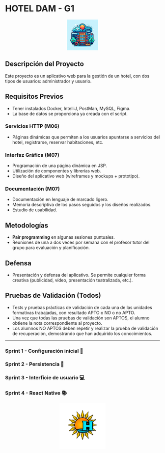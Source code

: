 # HOTEL DAM - G1

<div style="text-align: center;">
    <img src="utils/icon_repository.jpg" alt="Icono del Repositorio" width="100" height="100" style="display: inline-block;" />
</div>


## Descripción del Proyecto

Este proyecto es un aplicativo web para la gestión de un hotel, con dos tipos de usuarios: administrador y usuario.

## Requisitos Previos

- Tener instalados Docker, IntelliJ, PostMan, MySQL, Figma.
- La base de datos se proporciona ya creada con el script.

### Servicios HTTP (M06)

- Páginas dinámicas que permiten a los usuarios apuntarse a servicios del hotel, registrarse, reservar habitaciones,
  etc.

### Interfaz Gráfica (M07)

- Programación de una página dinámica en JSP.
- Utilización de componentes y librerías web.
- Diseño del aplicativo web (wireframes y mockups + prototipo).

### Documentación (M07)

- Documentación en lenguaje de marcado ligero.
- Memoria descriptiva de los pasos seguidos y los diseños realizados.
- Estudio de usabilidad.

## Metodologías

- **Pair programming** en algunas sesiones puntuales.
- Reuniones de una a dos veces por semana con el profesor tutor del grupo para evaluación y planificación.

## Defensa

- Presentación y defensa del aplicativo. Se permite cualquier forma creativa (publicidad, vídeo, presentación
  teatralizada, etc.).

## Pruebas de Validación (Todos)

- Tests y pruebas prácticas de validación de cada una de las unidades formativas trabajadas, con resultado APTO o NO o no
  APTO.
- Una vez que todas las pruebas de validación son APTOS, el alumno obtiene la nota correspondiente al proyecto.
- Los alumnos NO APTOS deben repetir y realizar la prueba de validación de recuperación, demostrando que han adquirido
  los conocimientos.

- - -

### Sprint 1 - Configuración inicial 🚀

### Sprint 2 - Persistencia 🔭

### Sprint 3 - Interficie de usuario 💻

### Sprint 4 - React Native 📚

<div style="text-align: center;">
    <img src="utils/logo.png" alt="Logo del Hotel" width="150" height="150" style="display: inline-block;" />
</div>